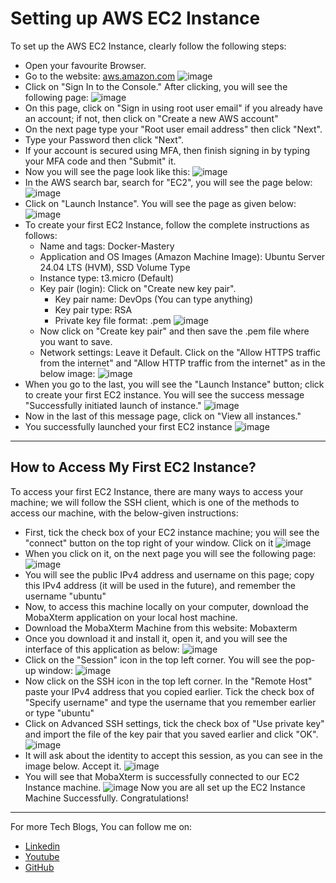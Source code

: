 # Setting up AWS EC2 Instance

To set up the AWS EC2 Instance, clearly follow the following steps:
- Open your favourite Browser.
- Go to the website: [aws.amazon.com](https://aws.amazon.com/)
![image](https://github.com/user-attachments/assets/f2550f47-7671-4655-ba49-00eac067203e)
- Click on "Sign In to the Console." After clicking, you will see the following page:
![image](https://github.com/user-attachments/assets/300cba5b-1c66-4379-a0da-232a8b2483db)
- On this page, click on "Sign in using root user email" if you already have an account; if not, then click on "Create a new AWS account"
- On the next page type your "Root user email address" then click "Next".
- Type your Password then click "Next".
- If your account is secured using MFA, then finish signing in by typing your MFA code and then "Submit" it.
- Now you will see the page look like this:
![image](https://github.com/user-attachments/assets/daa0e489-b0f5-4b32-85bc-b2adf1a280f2)
- In the AWS search bar, search for "EC2", you will see the page below:
![image](https://github.com/user-attachments/assets/2ea9376f-7d5b-4778-b0fd-65b207743770)
- Click on "Launch Instance". You will see the page as given below:
![image](https://github.com/user-attachments/assets/608e075a-2e71-41c8-9a4d-c8f430c948f9)
- To create your first EC2 Instance, follow the complete instructions as follows:
  - Name and tags: Docker-Mastery
  - Application and OS Images (Amazon Machine Image): Ubuntu Server 24.04 LTS (HVM), SSD Volume Type
  - Instance type: t3.micro (Default)
  - Key pair (login): Click on "Create new key pair".
    - Key pair name: DevOps (You can type anything)
    - Key pair type: RSA
    - Private key file format: .pem
   ![image](https://github.com/user-attachments/assets/f63ad20c-9026-4790-b92b-b42163dc5ea3)
  - Now click on "Create key pair" and then save the .pem file where you want to save.
  - Network settings: Leave it Default. Click on the "Allow HTTPS traffic from the internet" and "Allow HTTP traffic from the internet" as in the below image:
 ![image](https://github.com/user-attachments/assets/3ad167e0-9148-4e55-8abc-1db509e3fb8c)
- When you go to the last, you will see the "Launch Instance" button; click to create your first EC2 instance. You will see the success message "Successfully initiated launch of instance."
![image](https://github.com/user-attachments/assets/29aab15c-6ffa-4022-942c-c50fc1c7b481)
- Now in the last of this message page, click on "View all instances."
- You successfully launched your first EC2 instance
![image](https://github.com/user-attachments/assets/af8ccd91-ec8d-429f-b405-2b8f23a1e635)

----

## How to Access My First EC2 Instance?
To access your first EC2 Instance, there are many ways to access your machine; we will follow the SSH client, which is one of the methods to access our machine, with the below-given instructions:
- First, tick the check box of your EC2 instance machine; you will see the "connect" button on the top right of your window. Click on it
![image](https://github.com/user-attachments/assets/a91a796f-1888-4166-b48e-f2e9bb9b0c3e)
- When you click on it, on the next page you will see the following page:
![image](https://github.com/user-attachments/assets/0e295be4-dfd6-4a1c-b11d-ac8e45509ce4)
- You will see the public IPv4 address and username on this page; copy this IPv4 address (it will be used in the future), and remember the username "ubuntu"
- Now, to access this machine locally on your computer, download the MobaXterm application on your local host machine.
- Download the MobaXterm Machine from this website:  Mobaxterm
- Once you download it and install it, open it, and you will see the interface of this application as below:
![image](https://github.com/user-attachments/assets/a880a17b-28d6-4a32-8d1c-f1af0ea4c206)
- Click on the "Session" icon in the top left corner. You will see the pop-up window:
![image](https://github.com/user-attachments/assets/d81208d4-a1c4-43fa-a9dd-0ee449e92a36)
- Now click on the SSH icon in the top left corner. In the "Remote Host" paste your IPv4 address that you copied earlier. Tick the check box of "Specify username" and type the username that you remember earlier or type "ubuntu"
- Click on Advanced SSH settings, tick the check box of "Use private key" and import the file of the key pair that you saved earlier and click "OK".
![image](https://github.com/user-attachments/assets/f7c67b55-5da6-43f0-9d27-4ff0fb9b096e)
- It will ask about the identity to accept this session, as you can see in the image below. Accept it.
![image](https://github.com/user-attachments/assets/9189a2f8-91da-47f9-9b6e-0593f1c8f35f)
- You will see that MobaXterm is successfully connected to our EC2 Instance machine.
![image](https://github.com/user-attachments/assets/c2979764-edd5-47de-8e9f-9e78db917ec3)
Now you are all set up the EC2 Instance Machine Successfully. Congratulations! 

---
For more Tech Blogs, You can follow me on:
- [Linkedin](https://www.linkedin.com/in/abdullahbinamin/)
- [Youtube](https://www.youtube.com/@AAA-Tech-1)
- [GitHub](https://github.com/AbdullahbinAmin)

